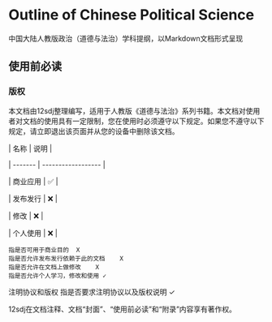 # Outline of Chinese Political Science
中国大陆人教版政治（道德与法治）学科提纲，以Markdown文档形式呈现
## 使用前必读
### 版权
本文档由12sdj整理编写，适用于人教版《道德与法治》系列书籍。本文档对使用者对文档的使用具有一定限制，您在使用时必须遵守以下规定。如果您不遵守以下规定，请立即退出该页面并从您的设备中删除该文档。  

| 名称    | 说明                |

| ------- | ------------------ |

| 商业应用 | :white_check_mark: |

| 发布发行 | :x:                |

|  修改   | :x:                |

| 个人使用 | :x:                |

	指是否可用于商业目的	X
	指是否允许发布发行依赖于此的文档	X
	指是否允许在文档上做修改	X
	指是否允许个人学习，修改和使用	✓
注明协议和版权	指是否要求注明协议以及版权说明	✓

12sdj在文档注释、文档“封面”、“使用前必读”和“附录”内容享有著作权。  
